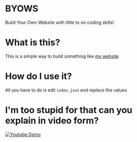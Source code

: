 # BYOWS
Build Your Own Website with little to no coding skills!
# What is this? 
This is a simple way to build something like <a href="https://frcat.win">my website</a>
# How do I use it?
All you have to do is edit <code>index.json</code> and replace the values
# I'm too stupid for that can you explain in video form?
[![Youtube Demo](http://img.youtube.com/vi/v9XijUqQhbQ/0.jpg)](https://www.youtube-nocookie.com/embed/v9XijUqQhbQ "BYOWS Demo")
